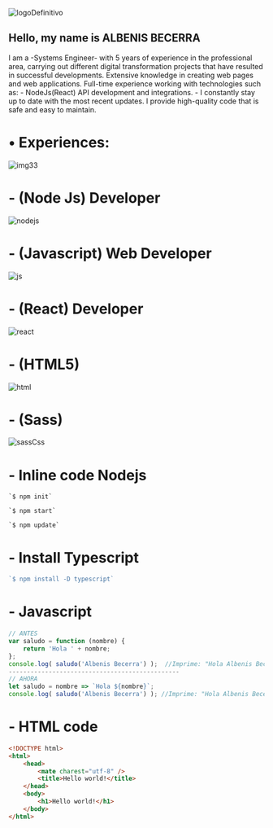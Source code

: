 ![logoDefinitivo](https://github.com/Alvenisj/Alvenisj/assets/58892711/fd4708a5-f03d-41a9-80bc-342dc138f8ea)
## Hello, my name is  ALBENIS BECERRA
  I am a -Systems Engineer- with 5 years of experience in the professional area, carrying out different digital transformation projects that have resulted in successful developments. Extensive knowledge in creating web pages and web applications. Full-time experience working with technologies such as: - NodeJs(React) API development and integrations. - I constantly stay up to date with the most recent updates. I provide high-quality code that is safe and easy to maintain.
#  &bull; **Experiences:**
![img33](https://github.com/Alvenisj/Alvenisj/assets/58892711/9c7f2e37-80a2-4be2-8aca-2cd214f9169f)
#  - **(Node Js) Developer**
![nodejs](https://github.com/Alvenisj/Alvenisj/assets/58892711/9c3519a9-c769-4940-8c53-22996013805b)
#  - **(Javascript) Web Developer**
![js](https://github.com/Alvenisj/Alvenisj/assets/58892711/15d94729-48d7-46bd-a040-46a90ddbaf0a)

#  - **(React) Developer**
![react](https://github.com/Alvenisj/Alvenisj/assets/58892711/e857c404-c708-4a36-918c-f708fe093a77)
#  - **(HTML5)**
![html](https://github.com/Alvenisj/Alvenisj/assets/58892711/8d7e8a35-8a0b-4def-b3c0-f8fc24612a7d)
#  - **(Sass)**
![sassCss](https://github.com/Alvenisj/Alvenisj/assets/58892711/9410cc0f-dc2a-4659-8ccd-09c31946955d)

#  - **Inline code Nodejs**
``` Node Js
`$ npm init`

`$ npm start`

`$ npm update`

```

#  - **Install Typescript**
``` Typescript
`$ npm install -D typescript`
```

#  - **Javascript**
```javascript
// ANTES
var saludo = function (nombre) {
	return 'Hola ' + nombre;
};
console.log( saludo('Albenis Becerra') );  //Imprime: "Hola Albenis Becerra"
-----------------------------------------------
// AHORA
let saludo = nombre => `Hola ${nombre}`;
console.log( saludo('Albenis Becerra') ); //Imprime: "Hola Albenis Becerra"
```

#  - **HTML code**
```html
<!DOCTYPE html>
<html>
    <head>
        <mate charest="utf-8" />
        <title>Hello world!</title>
    </head>
    <body>
        <h1>Hello world!</h1>
    </body>
</html>
```
